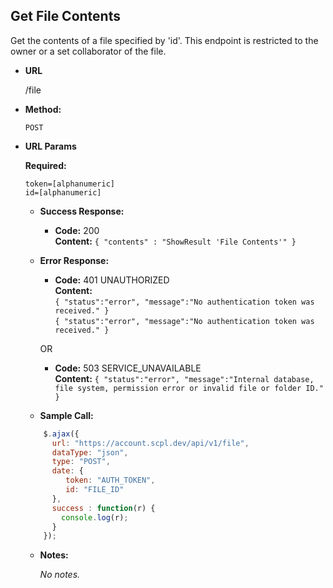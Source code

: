 **Get File Contents**
----
Get the contents of a file specified by 'id'. This endpoint is restricted to the owner or a set collaborator of the file.

* **URL**

  /file

* **Method:**

  `POST`

*  **URL Params**

   **Required:**

   `token=[alphanumeric]`<br/>
   `id=[alphanumeric]`

   * **Success Response:**

     * **Code:** 200 <br />
       **Content:** `{ "contents" : "ShowResult 'File Contents'" }`

   * **Error Response:**

     * **Code:** 401 UNAUTHORIZED <br />
       **Content:**<br/>
       `{ "status":"error", "message":"No authentication token was received." }`<br/>
       `{ "status":"error", "message":"No authentication token was received." }`

     OR

     * **Code:** 503 SERVICE_UNAVAILABLE <br />
       **Content:** `{ "status":"error", "message":"Internal database, file system, permission error or invalid file or folder ID." }`

   * **Sample Call:**

   ```javascript
       $.ajax({
         url: "https://account.scpl.dev/api/v1/file",
         dataType: "json",
         type: "POST",
         date: {
            token: "AUTH_TOKEN",
            id: "FILE_ID"
         },
         success : function(r) {
           console.log(r);
         }
       });
     ```

   * **Notes:**

     _No notes._
